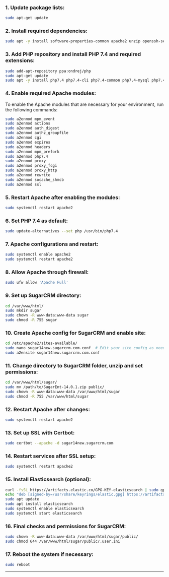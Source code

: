 

### 1. Update package lists:
```bash
sudo apt-get update
```

### 2. Install required dependencies:
```bash
sudo apt -y install software-properties-common apache2 unzip openssh-server mysql-server curl certbot python3-certbot-apache
```

### 3. Add PHP repository and install PHP 7.4 and required extensions:
```bash
sudo add-apt-repository ppa:ondrej/php
sudo apt-get update
sudo apt -y install php7.4 php7.4-cli php7.4-common php7.4-mysql php7.4-zip php7.4-gd php7.4-mbstring php7.4-curl php7.4-xml php7.4-bcmath php7.4-soap php7.4-opcache libapache2-mod-php7.4
```

### 4. Enable required Apache modules:
To enable the Apache modules that are necessary for your environment, run the following commands:

```bash
sudo a2enmod mpm_event
sudo a2enmod actions
sudo a2enmod auth_digest
sudo a2enmod authz_groupfile
sudo a2enmod cgi
sudo a2enmod expires
sudo a2enmod headers
sudo a2enmod mpm_prefork
sudo a2enmod php7.4
sudo a2enmod proxy
sudo a2enmod proxy_fcgi
sudo a2enmod proxy_http
sudo a2enmod rewrite
sudo a2enmod socache_shmcb
sudo a2enmod ssl
```

### 5. Restart Apache after enabling the modules:
```bash
sudo systemctl restart apache2
```

### 6. Set PHP 7.4 as default:
```bash
sudo update-alternatives --set php /usr/bin/php7.4
```

### 7. Apache configurations and restart:
```bash
sudo systemctl enable apache2
sudo systemctl restart apache2
```

### 8. Allow Apache through firewall:
```bash
sudo ufw allow 'Apache Full'
```

### 9. Set up SugarCRM directory:
```bash
cd /var/www/html/
sudo mkdir sugar
sudo chown -R www-data:www-data sugar
sudo chmod -R 755 sugar
```

### 10. Create Apache config for SugarCRM and enable site:
```bash
cd /etc/apache2/sites-available/
sudo nano sugar14new.sugarcrm.com.conf  # Edit your site config as needed
sudo a2ensite sugar14new.sugarcrm.com.conf
```

### 11. Change directory to SugarCRM folder, unzip and set permissions:
```bash
cd /var/www/html/sugar/
sudo mv /path/to/SugarEnt-14.0.1.zip public/
sudo chown -R www-data:www-data /var/www/html/sugar
sudo chmod -R 755 /var/www/html/sugar
```

### 12. Restart Apache after changes:
```bash
sudo systemctl restart apache2
```

### 13. Set up SSL with Certbot:
```bash
sudo certbot --apache -d sugar14new.sugarcrm.com
```

### 14. Restart services after SSL setup:
```bash
sudo systemctl restart apache2
```

### 15. Install Elasticsearch (optional):
```bash
curl -fsSL https://artifacts.elastic.co/GPG-KEY-elasticsearch | sudo gpg --dearmor -o /usr/share/keyrings/elastic.gpg
echo "deb [signed-by=/usr/share/keyrings/elastic.gpg] https://artifacts.elastic.co/packages/7.x/apt stable main" | sudo tee -a /etc/apt/sources.list.d/elastic-7.x.list
sudo apt update
sudo apt install elasticsearch
sudo systemctl enable elasticsearch
sudo systemctl start elasticsearch
```

### 16. Final checks and permissions for SugarCRM:
```bash
sudo chown -R www-data:www-data /var/www/html/sugar/public/
sudo chmod 644 /var/www/html/sugar/public/.user.ini
```

### 17. Reboot the system if necessary:
```bash
sudo reboot
```

---

